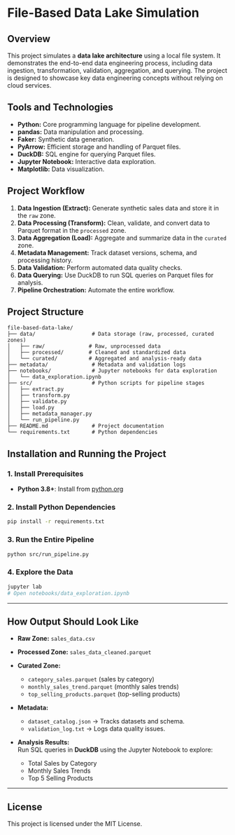 # File-Based Data Lake Simulation

## Overview
This project simulates a **data lake architecture** using a local file system. It demonstrates the end-to-end data engineering process, including data ingestion, transformation, validation, aggregation, and querying. The project is designed to showcase key data engineering concepts without relying on cloud services.

## Tools and Technologies
- **Python:** Core programming language for pipeline development.  
- **pandas:** Data manipulation and processing.  
- **Faker:** Synthetic data generation.  
- **PyArrow:** Efficient storage and handling of Parquet files.  
- **DuckDB:** SQL engine for querying Parquet files.  
- **Jupyter Notebook:** Interactive data exploration.  
- **Matplotlib:** Data visualization.

## Project Workflow
1. **Data Ingestion (Extract):** Generate synthetic sales data and store it in the `raw` zone.  
2. **Data Processing (Transform):** Clean, validate, and convert data to Parquet format in the `processed` zone.  
3. **Data Aggregation (Load):** Aggregate and summarize data in the `curated` zone.  
4. **Metadata Management:** Track dataset versions, schema, and processing history.  
5. **Data Validation:** Perform automated data quality checks.  
6. **Data Querying:** Use DuckDB to run SQL queries on Parquet files for analysis.  
7. **Pipeline Orchestration:** Automate the entire workflow.

## Project Structure
```
file-based-data-lake/
├── data/                  # Data storage (raw, processed, curated zones)
│   ├── raw/              # Raw, unprocessed data
│   ├── processed/        # Cleaned and standardized data
│   └── curated/          # Aggregated and analysis-ready data
├── metadata/              # Metadata and validation logs
├── notebooks/             # Jupyter notebooks for data exploration
│   └── data_exploration.ipynb
├── src/                   # Python scripts for pipeline stages
│   ├── extract.py
│   ├── transform.py
│   ├── validate.py
│   ├── load.py
│   ├── metadata_manager.py
│   └── run_pipeline.py
├── README.md              # Project documentation
└── requirements.txt       # Python dependencies
```

## Installation and Running the Project

### 1. Install Prerequisites
- **Python 3.8+**: Install from [python.org](https://www.python.org/)

### 2. Install Python Dependencies
```bash
pip install -r requirements.txt
```

### 3. Run the Entire Pipeline
```bash
python src/run_pipeline.py
```

### 4. Explore the Data
```bash
jupyter lab
# Open notebooks/data_exploration.ipynb
```

---

## How Output Should Look Like
- **Raw Zone:** `sales_data.csv`  
- **Processed Zone:** `sales_data_cleaned.parquet`  
- **Curated Zone:**  
  - `category_sales.parquet` (sales by category)  
  - `monthly_sales_trend.parquet` (monthly sales trends)  
  - `top_selling_products.parquet` (top-selling products)  

- **Metadata:**  
  - `dataset_catalog.json` → Tracks datasets and schema.  
  - `validation_log.txt` → Logs data quality issues.

- **Analysis Results:**  
  Run SQL queries in **DuckDB** using the Jupyter Notebook to explore:  
  - Total Sales by Category  
  - Monthly Sales Trends  
  - Top 5 Selling Products  

---

## License
This project is licensed under the MIT License.
